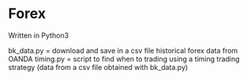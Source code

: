 # Forex

Written in Python3

bk_data.py = download and save in a csv file historical forex data from OANDA
timing.py = script to find when to trading using a timing trading strategy (data from a csv file obtained with bk_data.py)
